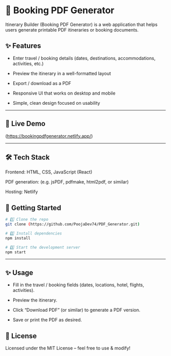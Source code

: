 # 📝 Booking PDF Generator
 Itinerary Builder (Booking PDF Generator) is a web application that helps users generate printable PDF itineraries or booking documents.

## ✨ Features
- Enter travel / booking details (dates, destinations, accommodations, activities, etc.)

- Preview the itinerary in a well-formatted layout

- Export / download as a PDF

- Responsive UI that works on desktop and mobile

- Simple, clean design focused on usability

---

## 🔗 Live Demo 

(https://bookingpdfgenerator.netlify.app/)

---

## 🛠 Tech Stack
Frontend: HTML, CSS, JavaScript (React)

PDF generation: (e.g. jsPDF, pdfmake, html2pdf, or similar)

Hosting: Netlify

## 🚀 Getting Started
```bash
# 1️⃣ Clone the repo
git clone (https://github.com/PoojaDev74/PDF_Generator.git)

# 2️⃣ Install dependencies
npm install

# 3️⃣ Start the development server
npm start
```

---

## ✨ Usage
- Fill in the travel / booking fields (dates, locations, hotel, flights, activities).

- Preview the itinerary.

- Click “Download PDF” (or similar) to generate a PDF version.

- Save or print the PDF as desired.


## 📜 License
Licensed under the MIT License – feel free to use & modify!
